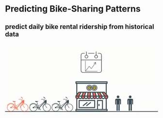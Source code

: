 # Predicting Bike-Sharing Patterns

## predict daily bike rental ridership from historical data

<img src='assets/bike-sharing.png'>